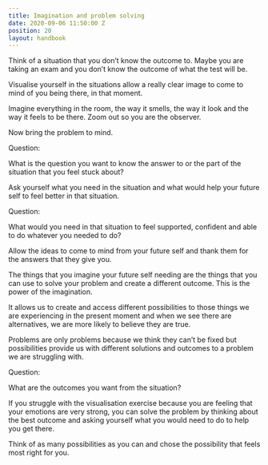 ```yaml
---
title: Imagination and problem solving
date: 2020-09-06 11:50:00 Z
position: 20
layout: handbook
---
```


Think of a situation that you don’t know the outcome to. Maybe you are taking an exam and you don’t know the outcome of what the test will be.

Visualise yourself in the situations allow a really clear image to come to mind of you being there, in that moment.

Imagine everything in the room, the way it smells, the way it look and the way it feels to be there. Zoom out so you are the observer.

Now bring the problem to mind. 

Question:

What is the question you want to know the answer to or the part of the situation that you feel stuck about?

Ask yourself what you need in the situation and what would help your future self to feel better in that situation.

Question:

What would you need in that situation to feel supported, confident and able to do whatever you needed to do?




Allow the ideas to come to mind from your future self and thank them for the answers that they give you.

The things that you imagine your future self needing are the things that you can use to solve your problem and create a different outcome. This is the power of the imagination.

It allows us to create and access different possibilities to those things we are experiencing in the present moment and when we see there are alternatives, we are more likely to believe they are true.

Problems are only problems because we think they can’t be fixed but possibilities provide us with different solutions and outcomes to a problem we are struggling with.

Question:

What are the outcomes you want from the situation? 





If you struggle with the visualisation exercise because you are feeling that your emotions are very strong, you can solve the problem by thinking about the best outcome and asking yourself what you would need to do to help you get there.

Think of as many possibilities as you can and chose the possibility that feels most right for you.
